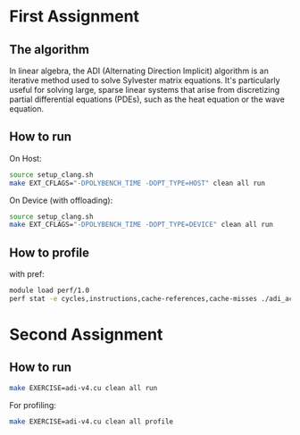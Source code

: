 # First Assignment

## The algorithm 

In linear algebra, the ADI (Alternating Direction Implicit) algorithm is an iterative method used to solve Sylvester matrix equations. It's particularly useful for solving large, sparse linear systems that arise from discretizing partial differential equations (PDEs), such as the heat equation or the wave equation.

## How to run
On Host:
```bash
source setup_clang.sh
make EXT_CFLAGS="-DPOLYBENCH_TIME -DOPT_TYPE=HOST" clean all run 
```
On Device (with offloading):
```bash
source setup_clang.sh
make EXT_CFLAGS="-DPOLYBENCH_TIME -DOPT_TYPE=DEVICE" clean all run
```

## How to profile
with pref:
```bash
module load perf/1.0
perf stat -e cycles,instructions,cache-references,cache-misses ./adi_acc 
```


# Second Assignment

## How to run

```bash
make EXERCISE=adi-v4.cu clean all run
```

For profiling:

```bash
make EXERCISE=adi-v4.cu clean all profile
```

